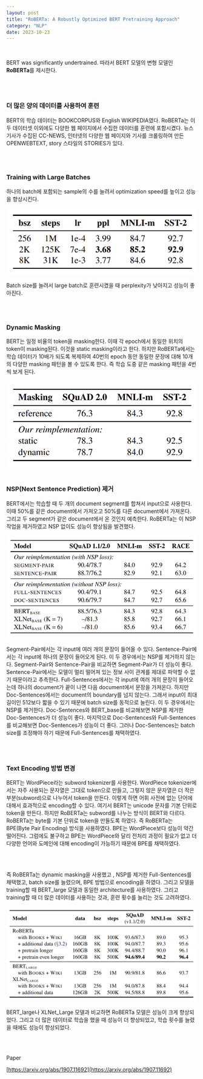 ```yaml
---
layout: post
title: "RoBERTa: A Robustly Optimized BERT Pretraining Approach"
category: "NLP"
date: 2023-10-23
---
```


<br>

BERT was significantly undertrained. 따라서 BERT 모델의 변형 모델인 **RoBERTa**를 제시한다.

<br>
<br>


### **더 많은 양의 데이터를 사용하여 훈련**

BERT의 학습 데이터는 BOOKCORPUS와 English WIKIPEDIA였다. RoBERTa는 이 두 데이터셋 이외에도 다양한 웹 페이지에서 수집한 데이터를 훈련에 포함시켰다.  뉴스 기사가 수집된 CC-NEWS,  인터넷의 다양한 웹 페이지와 기사를 크롤링하여 만든 OPENWEBTEXT, story 스타일의 STORIES가 있다.

<br>
<br>


### **Training with Large Batches**

하나의 batch에 포함되는 sample의 수를 늘려서 optimization speed를 높이고 성능을 향상시킨다.

<img src="/assets/RoBERTa%20A%20Robustly%20Optimized%20BERT%20Pretraining%20Appr%20a513bb93886a46b799e36cbe9c2a2502/Untitled.png" alt="Untitled" class="center-image1">


Batch size를 늘려서 large batch로 훈련시켰을 때 perplexity가 낮아지고 성능이 좋아진다.

<br>
<br>


### **Dynamic Masking**

BERT는 일정 비율의 token을 masking한다. 이때 각 epoch에서 동일한 위치의 token이 masking된다. 이것을 static masking이라고 한다. 하지만 RoBERTa에서는 학습 데이터가 10배가 되도록 복제하여 40번의 epoch 동안 동일한 문장에 대해 10개의 다양한 masking 패턴을 볼 수 있도록 한다. 즉 학습 도중 같은 masking 패턴을 4번씩 보게 된다.


<img src="/assets/RoBERTa%20A%20Robustly%20Optimized%20BERT%20Pretraining%20Appr%20a513bb93886a46b799e36cbe9c2a2502/Untitled%201.png" alt="Untitled" class="center-image1">


<br>
<br>


### **NSP(Next Sentence Prediction) 제거**

BERT에서는 학습할 때 두 개의 document segment를 합쳐서 input으로 사용한다. 이때 50%를 같은 document에서 가져오고 50%를 다른 document에서 가져온다. 그리고 두 segment가 같은 document에서 온 것인지 예측한다. RoBERTa는 이 NSP 작업을 제거하였고 NSP 없이도 성능이 향상됨을 발견했다.

<img src="/assets/RoBERTa%20A%20Robustly%20Optimized%20BERT%20Pretraining%20Appr%20a513bb93886a46b799e36cbe9c2a2502/Untitled%202.png" alt="Untitled" class="center-image2">


Segment-Pair에서는 각 input에 여러 개의 문장이 들어올 수 있다. Sentence-Pair에서는 각 input에 하나의 문장이 들어오게 된다. 이 두 경우에서는 NSP를 제거하지 않는다. Segment-Pair와 Sentence-Pair을 비교하면 Segment-Pair가 더 성능이 좋다. Sentence-Pair에서는 모델이 멀리 떨어져 있는 정보 사이 관계를 제대로 파악할 수 없기 때문이라고 추측한다. Full-Sentences에서는 각 input에 여러 개의 문장이 들어오는데 하나의 document가 끝이 나면 다음 document에서 문장을 가져온다. 하지만 Doc-Sentences에서는 document의 boundary를 넘지 않는다. 그래서 input이 최대 길이인 512보다 짧을 수 있기 때문에 batch size를 동적으로 늘린다. 이 두 경우에서는 NSP를 제거한다. Doc-Sentences와 BERT_base를 비교해보면 NSP를 제거한 Doc-Sentences가 더 성능이 좋다. 마지막으로 Doc-Sentences와 Full-Sentences를 비교해보면 Doc-Sentences가 성능이 더 좋다. 그러나 Doc-Sentences는 batch size를 조정해야 하기 때문에 Full-Sentences를 채택하였다.

<br>
<br>


### **Text Encoding 방법 변경**

BERT는 WordPiece라는 subword tokenizer를 사용한다. WordPiece tokenizer에서는 자주 사용되는 문자열은 그대로 token으로 만들고, 그렇지 않은 문자열은 더 작은 부분(subword)으로 나누어서 token을 만든다. 이렇게 하면 어휘 사전에 없는 단어에 대해서 효과적으로 encoding할 수 있다. 여기서 BERT는 unicode 문자를 기본 단위로 token을 만든다. 하지만 RoBERTa는 subword를 나누는 방식이 BERT와 다르다. RoBERTa는 byte를 기본 단위로 token을 만들도록 하였다. 즉 RoBERTa는 BPE(Byte Pair Encoding) 방식을 사용하였다. BPE는 WordPiece보다 성능이 약간 떨어진다. 그럼에도 불구하고 BPE는 WordPiece와 달리 전처리 과정이 필요가 없고 더 다양한 언어와 도메인에 대해 encoding이 가능하기 때문에 BPE를 채택하였다.

<br>
<br>


즉 RoBERTa는 dynamic masking을 사용했고 , NSP를 제거한 Full-Sentences를 채택했고, batch size를 늘렸으며, BPE 방법으로 encoding을 하였다. 그리고 모델을 training할 때 BERT_large 모델과 동일한 architecture를 사용하였다. 그리고 training할 때 더 많은 데이터를 사용하는 것과, 훈련 횟수를 늘리는 것도 고려하였다.

![Untitled](/assets/RoBERTa%20A%20Robustly%20Optimized%20BERT%20Pretraining%20Appr%20a513bb93886a46b799e36cbe9c2a2502/Untitled%203.png)

BERT_large나 XLNet_Large 모델과 비교하면 RoBERTa 모델은 성능이 크게 향상되었다. 그리고 더 많은 데이터로 학습을 했을 때 성능이 더 향상되었고, 학습 횟수를 늘렸을 때에도 성능이 향상되었다.

<br>
<br>

Paper

[https://arxiv.org/abs/1907.11692](https://arxiv.org/abs/1907.11692)
